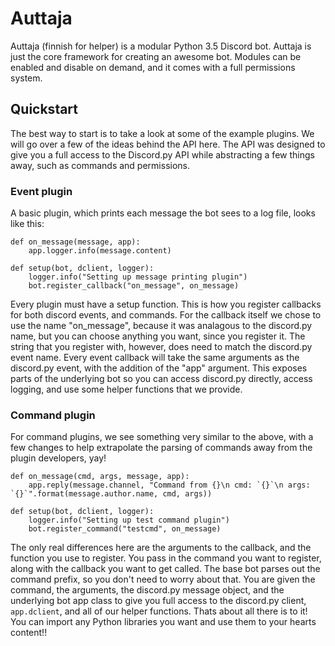 # Auttaja
Auttaja (finnish for helper) is a modular Python 3.5 Discord bot. Auttaja is just the core framework for creating an awesome bot. Modules can be enabled and disable on demand, and it comes with a full permissions system.

## Quickstart
The best way to start is to take a look at some of the example plugins.  We will go over a few of the ideas behind the API here.  The API was designed to give you a full access to the Discord.py API while abstracting a few things away, such as commands and permissions.

### Event plugin
A basic plugin, which prints each message the bot sees to a log file, looks like this:
```
def on_message(message, app):
    app.logger.info(message.content)

def setup(bot, dclient, logger):
    logger.info("Setting up message printing plugin")
    bot.register_callback("on_message", on_message)
```

Every plugin must have a setup function.  This is how you register callbacks for both discord events, and commands.  For the callback itself we chose to use the name "on\_message", because it was analagous to the discord.py name, but you can choose anything you want, since you register it.  The string that you register with, however, does need to match the discord.py event name.  Every event callback will take the same arguments as the discord.py event, with the addition of the "app" argument.  This exposes parts of the underlying bot so you can access discord.py directly, access logging, and use some helper functions that we provide.

### Command plugin
For command plugins, we see something very similar to the above, with a few changes to help extrapolate the parsing of commands away from the plugin developers, yay!
```
def on_message(cmd, args, message, app):
    app.reply(message.channel, "Command from {}\n cmd: `{}`\n args: `{}`".format(message.author.name, cmd, args))

def setup(bot, dclient, logger):
    logger.info("Setting up test command plugin")
    bot.register_command("testcmd", on_message)
```

The only real differences here are the arguments to the callback, and the function you use to register.  You pass in the command you want to register, along with the callback you want to get called.  The base bot parses out the command prefix, so you don't need to worry about that.  You are given the command, the arguments, the discord.py message object, and the underlying bot app class to give you full access to the discord.py client, `app.dclient`, and all of our helper functions.
Thats about all there is to it!  You can import any Python libraries you want and use them to your hearts content!!

